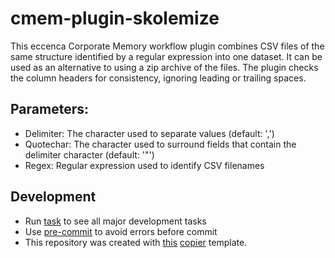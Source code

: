 # cmem-plugin-skolemize

This eccenca Corporate Memory workflow plugin combines CSV files of the same structure identified by a regular expression into one dataset. It can be used as an alternative to using a zip archive of the files. The plugin checks the column headers for consistency, ignoring leading or trailing spaces.

## Parameters:

- Delimiter: The character used to separate values (default: ',')
- Quotechar: The character used to surround fields that contain the delimiter character (default: '"')
- Regex: Regular expression used to identify CSV filenames

## Development

- Run [task](https://taskfile.dev/) to see all major development tasks
- Use [pre-commit](https://pre-commit.com/) to avoid errors before commit
- This repository was created with [this]() [copier](https://copier.readthedocs.io/) template.

